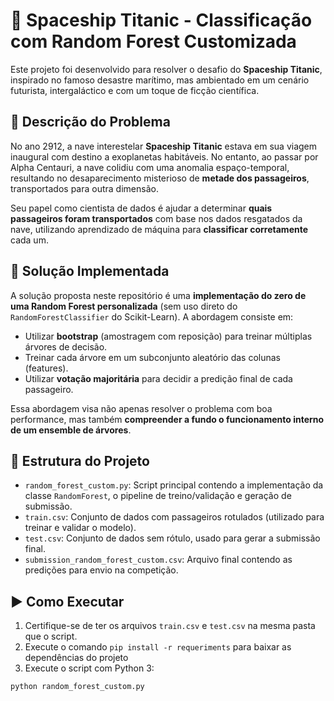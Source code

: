 # 🚀 Spaceship Titanic - Classificação com Random Forest Customizada

Este projeto foi desenvolvido para resolver o desafio do **Spaceship Titanic**, inspirado no famoso desastre marítimo, mas ambientado em um cenário futurista, intergaláctico e com um toque de ficção científica.

## 🧩 Descrição do Problema

No ano 2912, a nave interestelar **Spaceship Titanic** estava em sua viagem inaugural com destino a exoplanetas habitáveis. No entanto, ao passar por Alpha Centauri, a nave colidiu com uma anomalia espaço-temporal, resultando no desaparecimento misterioso de **metade dos passageiros**, transportados para outra dimensão.

Seu papel como cientista de dados é ajudar a determinar **quais passageiros foram transportados** com base nos dados resgatados da nave, utilizando aprendizado de máquina para **classificar corretamente** cada um.

## 🧠 Solução Implementada

A solução proposta neste repositório é uma **implementação do zero de uma Random Forest personalizada** (sem uso direto do `RandomForestClassifier` do Scikit-Learn). A abordagem consiste em:

- Utilizar **bootstrap** (amostragem com reposição) para treinar múltiplas árvores de decisão.
- Treinar cada árvore em um subconjunto aleatório das colunas (features).
- Utilizar **votação majoritária** para decidir a predição final de cada passageiro.

Essa abordagem visa não apenas resolver o problema com boa performance, mas também **compreender a fundo o funcionamento interno de um ensemble de árvores**.

## 📁 Estrutura do Projeto

- `random_forest_custom.py`: Script principal contendo a implementação da classe `RandomForest`, o pipeline de treino/validação e geração de submissão.
- `train.csv`: Conjunto de dados com passageiros rotulados (utilizado para treinar e validar o modelo).
- `test.csv`: Conjunto de dados sem rótulo, usado para gerar a submissão final.
- `submission_random_forest_custom.csv`: Arquivo final contendo as predições para envio na competição.

## ▶️ Como Executar

1. Certifique-se de ter os arquivos `train.csv` e `test.csv` na mesma pasta que o script.
2. Execute o comando `pip install -r requeriments` para baixar as dependências do projeto
2. Execute o script com Python 3:

```bash
python random_forest_custom.py
